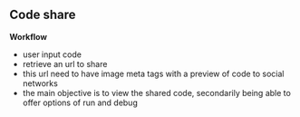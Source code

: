 ## Code share

**Workflow**

* user input code
* retrieve an url to share
* this url need to have image meta tags with a preview of code to social networks
* the main objective is to view the shared code, secondarily being able to offer options of run and debug